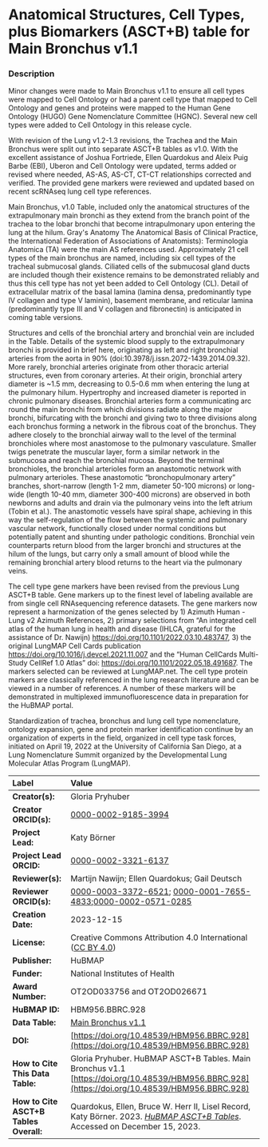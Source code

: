 # Anatomical Structures, Cell Types, plus Biomarkers (ASCT+B) table for Main Bronchus v1.1

### Description

Minor changes were made to Main Bronchus v1.1 to ensure all cell types were mapped to Cell Ontology or had a parent cell type that mapped to Cell Ontology and genes and proteins were mapped to the Human Gene Ontology (HUGO) Gene Nomenclature Committee (HGNC).  Several new cell types were added to Cell Ontology in this release cycle.

With revision of the Lung v1.2-1.3 revisions, the Trachea and the Main Bronchus were split out into separate ASCT+B tables as v1.0.  With the excellent assistance of Joshua Fortriede, Ellen Quardokus and Aleix Puig Barbe (EBI), Uberon and Cell Ontology were updated, terms added or revised where needed, AS-AS, AS-CT, CT-CT relationships corrected and verified. The provided gene markers were reviewed and updated based on recent scRNAseq lung cell type references.

Main Bronchus, v1.0 Table, included only the anatomical structures of the extrapulmonary main bronchi as they extend from the branch point of the trachea to the lobar bronchi that become intrapulmonary upon entering the lung at the hilum. Gray's Anatomy The Anatomical Basis of Clinical Practice, the International Federation of Associations of Anatomists): Terminologia Anatomica (TA) were the main AS references used.   Approximately 21 cell types of the main bronchus are named, including six cell types of the tracheal submucosal glands. Ciliated cells of the submucosal gland ducts are included though their existence remains to be demonstrated reliably and thus this cell type has not yet been added to Cell Ontology (CL).  Detail of extracellular matrix of the basal lamina (lamina densa, predominantly type IV collagen and type V laminin), basement membrane, and reticular lamina (predominantly type III and V collagen and fibronectin) is anticipated in coming table versions. 

Structures and cells of the bronchial artery and bronchial vein are included in the Table.  Details of the systemic blood supply to the extrapulmonary bronchi is provided in brief here, originating as left and right bronchial arteries from the aorta in 90% (doi:10.3978/j.issn.2072-1439.2014.09.32). More rarely, bronchial arteries originate from other thoracic arterial structures, even from coronary arteries. At their origin, bronchial artery diameter  is ~1.5 mm, decreasing to 0.5-0.6 mm when entering the lung at the pulmonary hilum. Hypertrophy and increased diameter is reported in chronic pulmonary diseases. Bronchial arteries form a communicating arc round the main bronchi from which divisions radiate along the major bronchi, bifurcating with the bronchi and giving two to three divisions along each bronchus forming a network in the fibrous coat of the bronchus. They adhere closely to the bronchial airway wall to the level of the terminal bronchioles where most anastomose to the pulmonary vasculature. Smaller twigs penetrate the muscular layer, form a similar network in the submucosa and reach the bronchial mucosa. Beyond the terminal bronchioles, the bronchial arterioles form an anastomotic network with pulmonary arterioles. These anastomotic “bronchopulmonary artery” branches, short-narrow (length 1-2 mm, diameter 50-100 microns) or long-wide (length 10-40 mm, diameter 300-400 microns) are observed in both newborns and adults and drain via the pulmonary veins into the left atrium (Tobin et al.). The anastomotic vessels have spiral shape, achieving in this way the self-regulation of the flow between the systemic and pulmonary vascular network, functionally closed under normal conditions but potentially patent and shunting under pathologic conditions. Bronchial vein counterparts return blood from the larger bronchi and structures at the hilum of the lungs, but carry only a small amount of blood while the remaining bronchial artery blood returns to the heart via the pulmonary veins. 

The cell type gene markers have been revised from the previous Lung ASCT+B table. Gene markers up to the finest level of labeling available are from single cell RNAsequencing reference datasets.   The gene markers now represent a harmonization of the genes selected by 1) Azimuth Human - Lung v2 Azimuth References, 2) primary selections from “An integrated cell atlas of the human lung in health and disease (IHLCA, grateful for the assistance of Dr. Nawijn) https://doi.org/10.1101/2022.03.10.483747, 3) the original LungMAP Cell Cards publication https://doi.org/10.1016/j.devcel.2021.11.007  and the “Human CellCards Multi-Study CellRef 1.0 Atlas” doi: https://doi.org/10.1101/2022.05.18.491687.  The markers selected can be reviewed at LungMAP.net. The cell type protein markers are classically referenced in the lung research literature and can be viewed in a number of references. A number of these markers will be demonstrated in multiplexed immunofluorescence data in preparation for the HuBMAP portal.

Standardization of trachea, bronchus and lung cell type nomenclature, ontology expansion, gene and protein marker identification continue by an organization of experts in the field, organized in cell type task forces, initiated on April 19, 2022 at the University of California San Diego, at a Lung Nomenclature Summit organized by the Developmental Lung Molecular Atlas Program (LungMAP).


| Label | Value |
| :------------- |:-------------|
| **Creator(s):** | Gloria Pryhuber |
| **Creator ORCID(s):** | [0000-0002-9185-3994](https://orcid.org/0000-0002-9185-3994) |
| **Project Lead:** | Katy B&ouml;rner |
| **Project Lead ORCID:** | [0000-0002-3321-6137](https://orcid.org/0000-0002-3321-6137) |
| **Reviewer(s):** | Martijn Nawijn; Ellen Quardokus; Gail Deutsch|
| **Reviewer ORCID(s):** |[0000-0003-3372-6521](https://orcid.org/0000-0003-3372-6521); [0000-0001-7655-4833](https://orcid.org/0000-0001-7655-4833);[0000-0002-0571-0285](https://orcid.org/0000-0002-0571-0285)|
| **Creation Date:** | 2023-12-15 |
| **License:** | Creative Commons Attribution 4.0 International ([CC BY 4.0](https://creativecommons.org/licenses/by/4.0/)) |
| **Publisher:** | HuBMAP |
| **Funder:** | National Institutes of Health |
| **Award Number:** | OT2OD033756 and OT2OD026671 |
| **HuBMAP ID:** | HBM956.BBRC.928 |
| **Data Table:** | [Main Bronchus v1.1](https://cdn.humanatlas.io/hra-releases/v2.0/asct-b/asct-b-vh-main-bronchus.csv) |
| **DOI:** | [https://doi.org/10.48539/HBM956.BBRC.928](https://doi.org/10.48539/HBM956.BBRC.928)|
| **How to Cite This Data Table:** | Gloria Pryhuber. HuBMAP ASCT+B Tables. Main Bronchus v1.1 [https://doi.org/10.48539/HBM956.BBRC.928](https://doi.org/10.48539/HBM956.BBRC.928) |
| **How to Cite ASCT+B Tables Overall:** | Quardokus, Ellen, Bruce W. Herr II, Lisel Record, Katy B&ouml;rner. 2023. [*HuBMAP ASCT+B Tables*](https://humanatlas.io/asctb-tables). Accessed on December 15, 2023. |
